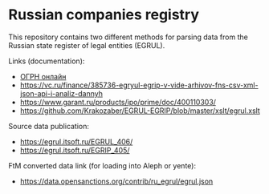 # Russian companies registry

This repository contains two different methods for parsing data from the
Russian state register of legal entities (EGRUL). 

Links (documentation):

* [ОГРН онлайн](https://xn--c1aubj.xn--80asehdb/)
* https://vc.ru/finance/385736-egryul-egrip-v-vide-arhivov-fns-csv-xml-json-api-i-analiz-dannyh
* https://www.garant.ru/products/ipo/prime/doc/400110303/
* https://github.com/Krakozaber/EGRUL-EGRIP/blob/master/xslt/egrul.xslt

Source data publication:

* https://egrul.itsoft.ru/EGRUL_406/
* https://egrul.itsoft.ru/EGRIP_405/

FtM converted data link (for loading into Aleph or yente):

* https://data.opensanctions.org/contrib/ru_egrul/egrul.json
